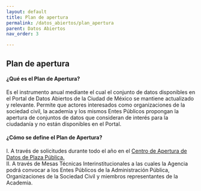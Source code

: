 ```yaml
---
layout: default
title: Plan de apertura
permalink: /datos_abiertos/plan_apertura
parent: Datos Abiertos
nav_order: 3

---
```

## Plan de apertura

<h4><b> ¿Qué es el Plan de Apertura? </b> </h4>
Es el instrumento anual mediante el cual el conjunto de datos disponibles en el Portal de Datos Abiertos de la Ciudad de México se mantiene actualizado y relevante. Permite que actores interesados como organizaciones de la sociedad civil, la academia y los mismos Entes Públicos propongan la apertura de conjuntos de datos que consideran de interés para la ciudadanía y no están disponibles en el Portal. 

<h4><b>¿Cómo se define el Plan de Apertura?</b> </h4>
I. A través de solicitudes durante todo el año en el <a href="https://plazapublica.cdmx.gob.mx/assemblies/mesa-datos/f/32/"> Centro de Apertura de Datos de Plaza Pública. </a>
<br>
II. A través de Mesas Técnicas Interinstitucionales a las cuales la Agencia podrá convocar a los Entes Públicos de la Administración Pública, Organizaciones de la Sociedad Civil y miembros representantes de la Academia.
